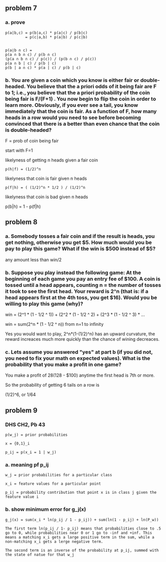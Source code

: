
## problem 7

### a. prove 

    p(a|b,c) = p(b|a,c) * p(a|c) / p(b|c)
             = p(c|a,b) * p(a|b) / p(c|b)


    p(a∣b ∩ c) = 
    p(a ∩ b ∩ c) / p(b ∩ c)
    (p(a ∩ b ∩ c) / p(c)) / (p(b ∩ c) / p(c))
    p(a ∩ b | c) / p(b | c)
    p(b | a ∩ c) * p(a | c) / p(b | c)


### b. You are given a coin which you know is either fair or double-headed. You believe that the a priori odds of it being fair are F to 1; i.e., you believe that the a priori probability of the coin being fair is F/(F+1) . You now begin to flip the coin in order to learn more. Obviously, if you ever see a tail, you know immediately that the coin is fair. As a function of F, how many heads in a row would you need to see before becoming convinced that there is a better than even chance that the coin is double-headed?

F = prob of coin being fair

start with F=1

likelyness of getting n heads given a fair coin 

    p(h|f) = (1/2)^n

likelyness that coin is fair given n heads

    p(f|h) = ( (1/2)^n * 1/2 ) / (1/2)^n

likelyness that coin is bad given n heads

   p(b|h) = 1 - p(f|h)




## problem 8

### a. Somebody tosses a fair coin and if the result is heads, you get nothing, otherwise you get $5. How much would you be pay to play this game? What if the win is $500 instead of $5?

any amount less than win/2


### b. Suppose you play instead the following game: At the beginning of each game you pay an entry fee of $100. A coin is tossed until a head appears, counting n = the number of tosses it took to see the first head. Your reward is 2^n (that is: if a head appears first at the 4th toss, you get $16). Would you be willing to play this game (why)?

win = (2^1 * (1 - 1/2 ^ 1)) + (2^2 * (1 - 1/2 ^ 2) + (2^3 * (1 - 1/2 ^ 3) * ...

win = sum(2^n * (1 - 1/2 ^ n)) from n=1 to infinity

Yes you would want to play, 2^n*(1-(1/2)^n) has an upward curvature, the reward increaces much more quickly than the chance of wining decreaces.

### c. Lets assume you answered "yes" at part b (if you did not, you need to fix your math on expected values). What is the probability that you make a profit in one game?

You make a profit of $28 ($128 - $100) anytime the first head is 7th or more.

So the probability of getting 6 tails on a row is

(1/2)^6, or 1/64


## problem 9

### DHS CH2, Pb 43

    p(w_j) = prior probabilities

    x = {0,1}_i

    p_ij = p(x_i = 1 | w_j)

### a. meaning pf p_ij

    w_j = prior probabilities for a particular class

    x_i = feature values for a particular point

    p_ij = probability contribution that point x is in class j given the feature value i

### b. show minimum error for g_j(x)

    g_j(x) = sum(x_i * ln(p_ij / 1 - p_ij)) + sum(ln(1 - p_ij) + ln(P_w))

    The first term ln(p_ij / 1- p_ij) means that probabilities close to .5 go to 0, while probabilities near 0 or 1 go to -inf and +inf. This means a matching x_i gets a large positive term in the sum, while a non-matching x_i gets a lerge negative term.

    The second term is an inverse of the probability at p_ij, summed with the state of natue for that w_j

